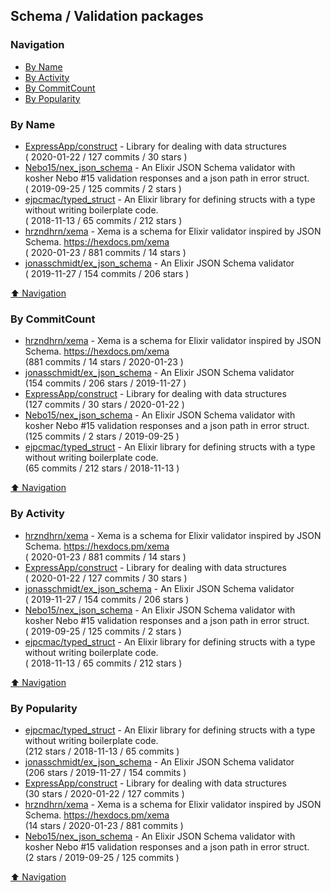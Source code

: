 ## Schema / Validation packages

### Navigation

- [By Name](#by-name)
- [By Activity](#by-activity)
- [By CommitCount](#by-commitcount)
- [By Popularity](#by-popularity)

### By Name
<!-- PROJECTS_LIST -->
- [ExpressApp/construct](https://github.com/ExpressApp/construct) - Library for dealing with data structures <br/> ( 2020-01-22 / 127 commits / 30 stars )
- [Nebo15/nex_json_schema](https://github.com/Nebo15/nex_json_schema) - An Elixir JSON Schema validator with kosher Nebo #15 validation responses and a json path in error struct. <br/> ( 2019-09-25 / 125 commits / 2 stars )
- [ejpcmac/typed_struct](https://github.com/ejpcmac/typed_struct) - An Elixir library for defining structs with a type without writing boilerplate code. <br/> ( 2018-11-13 / 65 commits / 212 stars )
- [hrzndhrn/xema](https://github.com/hrzndhrn/xema) - Xema is a schema for Elixir validator inspired by JSON Schema. https://hexdocs.pm/xema <br/> ( 2020-01-23 / 881 commits / 14 stars )
- [jonasschmidt/ex_json_schema](https://github.com/jonasschmidt/ex_json_schema) - An Elixir JSON Schema validator <br/> ( 2019-11-27 / 154 commits / 206 stars )
<!-- /PROJECTS_LIST -->

[⬆ Navigation](#navigation)

### By CommitCount
<!-- COMMITCOUNT_LIST -->
- [hrzndhrn/xema](https://github.com/hrzndhrn/xema) - Xema is a schema for Elixir validator inspired by JSON Schema. https://hexdocs.pm/xema <br/> (881 commits / 14 stars / 2020-01-23 )
- [jonasschmidt/ex_json_schema](https://github.com/jonasschmidt/ex_json_schema) - An Elixir JSON Schema validator <br/> (154 commits / 206 stars / 2019-11-27 )
- [ExpressApp/construct](https://github.com/ExpressApp/construct) - Library for dealing with data structures <br/> (127 commits / 30 stars / 2020-01-22 )
- [Nebo15/nex_json_schema](https://github.com/Nebo15/nex_json_schema) - An Elixir JSON Schema validator with kosher Nebo #15 validation responses and a json path in error struct. <br/> (125 commits / 2 stars / 2019-09-25 )
- [ejpcmac/typed_struct](https://github.com/ejpcmac/typed_struct) - An Elixir library for defining structs with a type without writing boilerplate code. <br/> (65 commits / 212 stars / 2018-11-13 )
<!-- /COMMITCOUNT_LIST -->
[⬆ Navigation](#navigation)

### By Activity
<!-- ACTIVITY_LIST -->
- [hrzndhrn/xema](https://github.com/hrzndhrn/xema) - Xema is a schema for Elixir validator inspired by JSON Schema. https://hexdocs.pm/xema <br/> ( 2020-01-23 / 881 commits / 14 stars )
- [ExpressApp/construct](https://github.com/ExpressApp/construct) - Library for dealing with data structures <br/> ( 2020-01-22 / 127 commits / 30 stars )
- [jonasschmidt/ex_json_schema](https://github.com/jonasschmidt/ex_json_schema) - An Elixir JSON Schema validator <br/> ( 2019-11-27 / 154 commits / 206 stars )
- [Nebo15/nex_json_schema](https://github.com/Nebo15/nex_json_schema) - An Elixir JSON Schema validator with kosher Nebo #15 validation responses and a json path in error struct. <br/> ( 2019-09-25 / 125 commits / 2 stars )
- [ejpcmac/typed_struct](https://github.com/ejpcmac/typed_struct) - An Elixir library for defining structs with a type without writing boilerplate code. <br/> ( 2018-11-13 / 65 commits / 212 stars )
<!-- /ACTIVITY_LIST -->

[⬆ Navigation](#navigation)

### By Popularity
<!-- POPULARITY_LIST -->
- [ejpcmac/typed_struct](https://github.com/ejpcmac/typed_struct) - An Elixir library for defining structs with a type without writing boilerplate code. <br/> (212 stars / 2018-11-13 / 65 commits )
- [jonasschmidt/ex_json_schema](https://github.com/jonasschmidt/ex_json_schema) - An Elixir JSON Schema validator <br/> (206 stars / 2019-11-27 / 154 commits )
- [ExpressApp/construct](https://github.com/ExpressApp/construct) - Library for dealing with data structures <br/> (30 stars / 2020-01-22 / 127 commits )
- [hrzndhrn/xema](https://github.com/hrzndhrn/xema) - Xema is a schema for Elixir validator inspired by JSON Schema. https://hexdocs.pm/xema <br/> (14 stars / 2020-01-23 / 881 commits )
- [Nebo15/nex_json_schema](https://github.com/Nebo15/nex_json_schema) - An Elixir JSON Schema validator with kosher Nebo #15 validation responses and a json path in error struct. <br/> (2 stars / 2019-09-25 / 125 commits )
<!-- /POPULARITY_LIST -->

[⬆ Navigation](#navigation)
